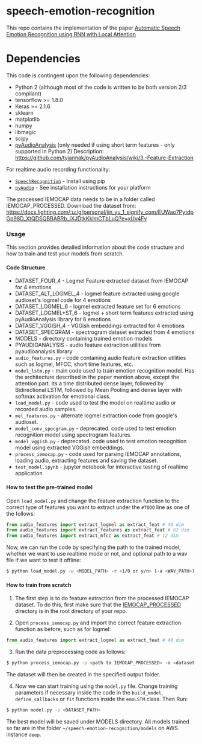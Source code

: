 # speech-emotion-recognition
This repo contains the implementation of the paper [Automatic Speech Emotion Recognition using RNN with Local Attention](https://www.researchgate.net/profile/Seyedmahdad_Mirsamadi/publication/314756323_Automatic_Speech_Emotion_Recognition_Using_Recurrent_Neural_Networks_with_Local_Attention/links/59d9e6ddaca272e6096bc213/Automatic-Speech-Emotion-Recognition-Using-Recurrent-Neural-Networks-with-Local-Attention.pdf)


# Dependencies

This code is contingent upon the following dependencies:
* Python 2 (although most of the code is written to be both version 2/3 compliant)
* tensorflow >= 1.8.0
* Keras >= 2.1.6
* sklearn
* matplotlib
* numpy
* libmagic
* scipy
* [pyAudioAnalysis](https://github.com/tyiannak/pyAudioAnalysis) (only needed if using short term features - only supported in Python 2) Description: https://github.com/tyiannak/pyAudioAnalysis/wiki/3.-Feature-Extraction

For realtime audio recording functionality:
* [`SpeechRecognition`](https://pypi.org/project/SpeechRecognition/) - Install using pip
* [`pyAudio`](https://people.csail.mit.edu/hubert/pyaudio/) - See installation instructions for your platform


The processed IEMOCAP data needs to be in a folder called IEMOCAP_PROCESSED. Download the dataset from: https://docs.lighting.com/:u:/g/personal/jin_yu_1_signify_com/EUWao7PytdpGp98D_XtQDSQBBABRb_iXJDtkKklmCTbLuQ?e=xUv4Fy


### Usage
This section provides detailed information about the code structure and how to train and test your models from scratch.

#### Code Structure

* DATASET_FOUR_4 - Logmel Feature extracted dataset from IEMOCAP for 4 emotions
* DATASET_ALT_LOGMEL_4 - logmel feature extracted using google audioset's logmel code for 4 emotions
* DATASET_LOGMEL_6 - logmel extracted feature set for 6 emotions
* DATASET_LOGMEL+ST_6 - logmel + short term features extracted using pyAudioAnalysis library for 6 emotions
* DATASET_VGGISH_4 - VGGish embeddings extracted for 4 emotions
* DATASET_SPECGRAM - spectrogram dataset extracted from 4 emotions
* MODELS - directory containing trained emotion models
* PYAUDIOANALYSIS - audio feature extraction utilities from pyaudioanalysis library
* `audio_features.py` - code containing audio feature extraction utilities such as logmel, MFCC, short time features, etc.
* `model_lstm.py` - main code used to train emotion recognition model. Has the architecture described in the paper mention above, except the attention part. Its a time distributed dense layer, followed by Bidirectional LSTM, followed by Mean Pooling and dense layer with softmax activation for emotional class.
* `load_model.py` - code used to test the model on realtime audio or recorded audio samples.
* `mel_features.py` - alternate logmel extraction code from google's audioset.
* `model_conv_specgram.py` - deprecated. code used to test emotion recognition model using spectrogram features.
* `model_vggish.py` - deprecated. code used to test emotion recognition model using extracted VGGish embeddings.
* `process_iemocap.py` - code used for parsing IEMOCAP annotations, loading audio, extracting features and saving the dataset.
* `test_model.ipynb` - jupyter notebook for interactive testing of realtime application

#### How to test the pre-trained model

Open `load_model.py` and change the feature extraction function to the correct type of features you want to extract under the `#TODO` line as one of the follows:
```python
from audio_features import extract_logmel as extract_feat # 40 dim
from audio_features import extract_features as extract_feat # 62 dim
from audio_features import extract_mfcc as extract_feat # 12 dim
```
Now, we can run the code by specifying the path to the trained model, whether we want to use realtime mode or not, and optional path to a wav file if we want to test it offline:
```sh
$ python load_model.py -w <MODEL_PATH> -r <1/0 or y/n> [-a <WAV_PATH>]
```

#### How to train from scratch

1. The first step is to do feature extraction from the processed IEMOCAP dataset. To do this, first make sure that the [IEMOCAP_PROCESSED](https://docs.lighting.com/:u:/g/personal/jin_yu_1_signify_com/EUWao7PytdpGp98D_XtQDSQBBABRb_iXJDtkKklmCTbLuQ?e=xUv4Fy) directory is in the root directory of your repo. 

2. Open `process_iemocap.py` and import the correct feature extraction function as before, such as for logmel:
```python
from audio_features import extract_logmel as extract_feat # 40 dim
```

3. Run the data preprocessing code as follows:
```sh
$ python process_iemocap.py -p <path to IEMOCAP_PROCESSED> -o <dataset-output-folder>
```
The dataset will then be created in the specified output folder.

4. Now we can start training using the `model.py` file. Change training parameters if necessary inside the code in the `build_model`, `define_callbacks` or `fit` functions inside the `emoLSTM` class. Then Run:
```sh
$ python model.py -p <DATASET_PATH>
```
The best model will be saved under MODELS directory. All models trained so far are in the folder `~/speech-emotion-recognition/models` on AWS instance `deep`.






